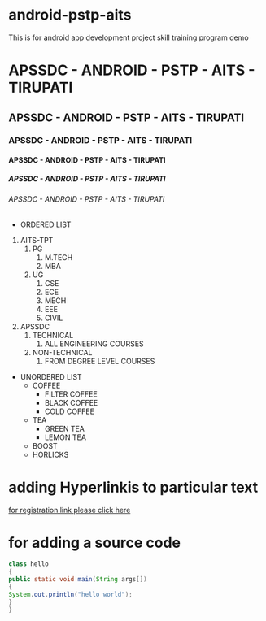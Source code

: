 # android-pstp-aits
This is for android app development project skill training program demo
# APSSDC - ANDROID - PSTP - AITS - TIRUPATI
## APSSDC - ANDROID - PSTP - AITS - TIRUPATI
### APSSDC - ANDROID - PSTP - AITS - TIRUPATI
#### APSSDC - ANDROID - PSTP - AITS - TIRUPATI
##### APSSDC - ANDROID - PSTP - AITS - TIRUPATI
###### APSSDC - ANDROID - PSTP - AITS - TIRUPATI

* ORDERED LIST
1. AITS-TPT
    1. PG
        1. M.TECH
        2. MBA
    2. UG
        1. CSE
        2. ECE
        3. MECH
        4. EEE
        5. CIVIL
2. APSSDC
    1. TECHNICAL
        1. ALL ENGINEERING COURSES
    2. NON-TECHNICAL
        1. FROM DEGREE LEVEL COURSES
* UNORDERED LIST
    + COFFEE
        - FILTER COFFEE
        - BLACK COFFEE
        - COLD COFFEE
    + TEA
        - GREEN TEA
        - LEMON TEA
    + BOOST
    + HORLICKS

# adding Hyperlinkis to particular text
[for registration link please click here](https://www.apssdc.in/home/)
# for adding a source code 
```Java
class hello
{
public static void main(String args[])
{
System.out.println("hello world");
}
}

```
